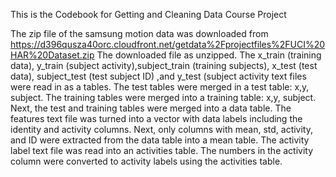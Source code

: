 This is the Codebook for Getting and Cleaning Data Course Project

The zip file of the samsung motion data was downloaded from
https://d396qusza40orc.cloudfront.net/getdata%2Fprojectfiles%2FUCI%20HAR%20Dataset.zip
The downloaded file as unzipped.  The x_train (training data), y_train (subject activity),subject_train (training subjects),
x_test (test data), subject_test (test subject ID) ,and y_test (subject activity text files were read in as a tables.
The test tables were merged in a test table: x,y, subject.  The training tables were merged into a training table: x,y, subject.  
Next, the test and training tables were merged into a data table. The features text file was turned into a vector with  data labels including 
the identity and activity columns. Next, only columns with mean, std, activity, and ID were extracted from the data table into
a mean table. The activity label text file was read into an activities table. 
The numbers in the activity column were converted to activity labels using the activities table.  
